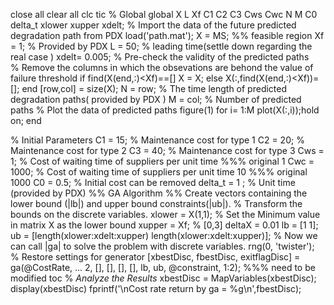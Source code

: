 close all
clear all
clc
tic
% Global 
global X L Xf C1 C2 C3 Cws Cwc N M C0 delta_t xlower xupper xdelt;
% Import the data of the future predicted degradation path from PDX
load('path.mat'); 
X = MS;
%% feasible region
Xf = 1;  % Provided by PDX
L = 50;  % leading time(settle down regarding the real case )
xdelt= 0.005;
% Pre-check the validity of the predicted paths  
% Remove the columns in which the obsevations are behond the value of failure threshold
if find(X(end,:)<Xf)==[]
    X = X;
else
    X(:,find(X(end,:)<Xf))=[];
end 
[row,col] = size(X);
N = row; % The time length of predicted degradation paths( provided by PDX )
M = col; % Number of predicted paths
 % Plot the data of predicted paths
figure(1)
for i= 1:M
    plot(X(:,i));hold on;
end

 % Initial Parameters
C1 = 15; % Maintenance cost for type 1
C2 = 20; % Maintenance cost for type 2
C3 = 40; % Maintenance cost for type 3
Cws = 1; % Cost of waiting time of suppliers per unit time  %%% original 1
Cwc = 1000; % Cost of waiting time of suppliers per unit time 10 %%% original 1000
C0 = 0.5; % Initial cost can be removed
delta_t = 1 ; % Unit time (provided by PDX)
%% GA Algorithm
%% Create vectors containing the lower bound (|lb|) and upper bound constraints(|ub|).
% Transform the bounds on the discrete variables.
xlower = X(1,1); % Set the Minimum value in matrix X as the lower bound
xupper = Xf;
% [0,3] deltaX = 0.01
lb = [1 1];   
ub = [length(xlower:xdelt:xupper) length(xlower:xdelt:xupper)];
% Now we can call |ga| to solve the problem with discrete variables.
rng(0, 'twister'); % Restore settings for generator
[xbestDisc, fbestDisc, exitflagDisc] = ga(@CostRate, ...
    2, [], [], [], [], lb, ub, @constraint, 1:2);  %%% need to be modified
toc
% _Analyze the Results_
xbestDisc = MapVariables(xbestDisc);
display(xbestDisc)
fprintf('\nCost rate return by ga = %g\n',fbestDisc);
